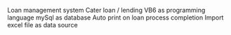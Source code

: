 Loan management system
Cater loan / lending
VB6 as programming language
mySql as database
Auto print on loan process completion
Import excel file as data source
